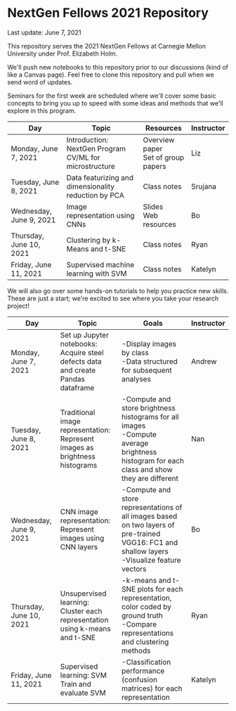 # NextGen Fellows 2021 Repository
Last update: June 7, 2021

This repository serves the 2021 NextGen Fellows at Carnegie Mellon University under Prof. Elizabeth Holm.

We'll push new notebooks to this repository prior to our discussions (kind of like a Canvas page). Feel free to clone this repository and pull when we send word of updates.

Seminars for the first week are scheduled where we'll cover some basic concepts to bring you up to speed with some ideas and methods that we'll explore in this program.

|  Day |Topic   |Resources   |Instructor   |
|---|---|---|---|
|Monday, June 7, 2021  |Introduction: <br>NextGen Program <br>CV/ML for microstructure | Overview paper <br>Set of group papers | Liz| 
|Tuesday, June 8, 2021 |Data featurizing and dimensionality reduction by PCA |Class notes | Srujana |
|Wednesday, June 9, 2021 |Image representation using CNNs |Slides <br>Web resources | Bo |
|Thursday, June 10, 2021 |Clustering by k-Means and t-SNE |Class notes | Ryan |
|Friday, June 11, 2021 |Supervised machine learning with SVM |Class notes | Katelyn |


We will also go over some hands-on tutorials to help you practice new skills. These are just a start; we're excited to see where you take your research project!

|  Day |Topic   |Goals   |Instructor   |
|---|---|---|---|
|Monday, June 7, 2021  |Set up Jupyter notebooks: <br>Acquire steel defects data and create Pandas dataframe |-Display images by class<br>-Data structured for subsequent analyses |Andrew|
|Tuesday, June 8, 2021|Traditional image representation:<br>Represent images as brightness histograms   |-Compute and store brightness histograms for all images<br>-Compute average brightness histogram for each class and show they are different|Nan|
|Wednesday, June 9, 2021|CNN image representation:<br>Represent images using CNN layers|-Compute and store representations of all images based on two layers of pre-trained VGG16: FC1 and shallow layers<br>-Visualize feature vectors |Bo|
|Thursday, June 10, 2021|Unsupervised learning:<br>Cluster each representation using k-means and t-SNE|-k-means and t-SNE plots for each representation, color coded by ground truth<br>-Compare representations and clustering methods|Ryan|
|Friday, June 11, 2021| Supervised learning: SVM<br>Train and evaluate SVM|-Classification performance (confusion matrices) for each representation|Katelyn|
